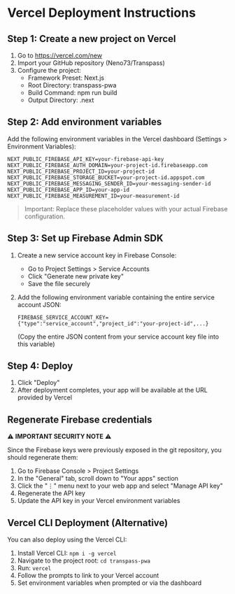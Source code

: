 # Vercel Deployment Instructions

## Step 1: Create a new project on Vercel

1. Go to https://vercel.com/new
2. Import your GitHub repository (Neno73/Transpass)
3. Configure the project:
   - Framework Preset: Next.js
   - Root Directory: transpass-pwa
   - Build Command: npm run build
   - Output Directory: .next

## Step 2: Add environment variables

Add the following environment variables in the Vercel dashboard (Settings > Environment Variables):

```
NEXT_PUBLIC_FIREBASE_API_KEY=your-firebase-api-key
NEXT_PUBLIC_FIREBASE_AUTH_DOMAIN=your-project-id.firebaseapp.com
NEXT_PUBLIC_FIREBASE_PROJECT_ID=your-project-id
NEXT_PUBLIC_FIREBASE_STORAGE_BUCKET=your-project-id.appspot.com
NEXT_PUBLIC_FIREBASE_MESSAGING_SENDER_ID=your-messaging-sender-id
NEXT_PUBLIC_FIREBASE_APP_ID=your-app-id
NEXT_PUBLIC_FIREBASE_MEASUREMENT_ID=your-measurement-id
```

> Important: Replace these placeholder values with your actual Firebase configuration.

## Step 3: Set up Firebase Admin SDK

1. Create a new service account key in Firebase Console:
   - Go to Project Settings > Service Accounts
   - Click "Generate new private key"
   - Save the file securely

2. Add the following environment variable containing the entire service account JSON:
   ```
   FIREBASE_SERVICE_ACCOUNT_KEY={"type":"service_account","project_id":"your-project-id",...}
   ```
   (Copy the entire JSON content from your service account key file into this variable)

## Step 4: Deploy

1. Click "Deploy" 
2. After deployment completes, your app will be available at the URL provided by Vercel

## Regenerate Firebase credentials

⚠️ **IMPORTANT SECURITY NOTE** ⚠️

Since the Firebase keys were previously exposed in the git repository, you should regenerate them:

1. Go to Firebase Console > Project Settings
2. In the "General" tab, scroll down to "Your apps" section
3. Click the "⋮" menu next to your web app and select "Manage API key"
4. Regenerate the API key
5. Update the API key in your Vercel environment variables

## Vercel CLI Deployment (Alternative)

You can also deploy using the Vercel CLI:

1. Install Vercel CLI: `npm i -g vercel`
2. Navigate to the project root: `cd transpass-pwa`
3. Run: `vercel`
4. Follow the prompts to link to your Vercel account
5. Set environment variables when prompted or via the dashboard
